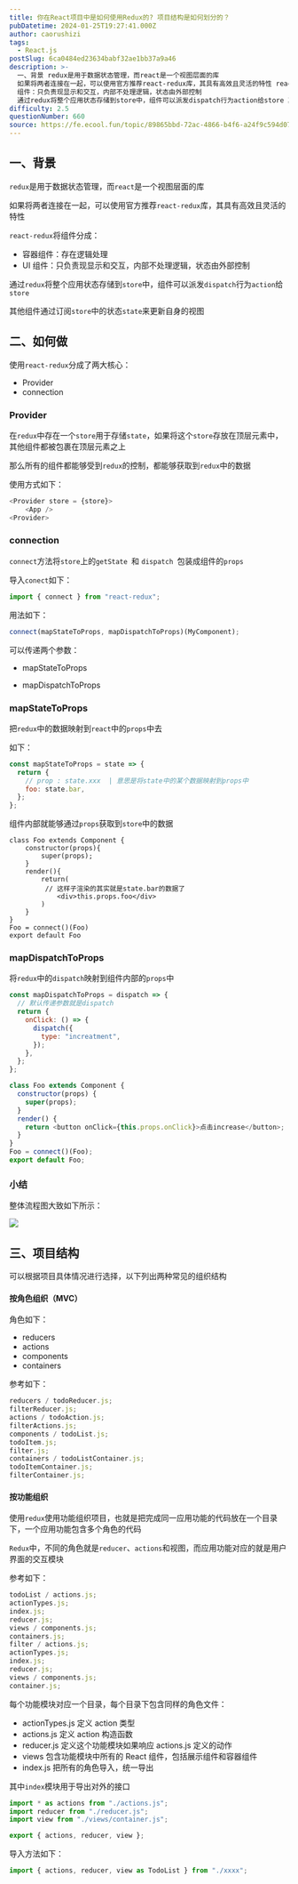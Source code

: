 ```yaml
---
title: 你在React项目中是如何使用Redux的? 项目结构是如何划分的？
pubDatetime: 2024-01-25T19:27:41.000Z
author: caorushizi
tags:
  - React.js
postSlug: 6ca0484ed23634babf32ae1bb37a9a46
description: >-
  一、背景 redux是用于数据状态管理，而react是一个视图层面的库
  如果将两者连接在一起，可以使用官方推荐react-redux库，其具有高效且灵活的特性 react-redux将组件分成： 容器组件：存在逻辑处理 UI
  组件：只负责现显示和交互，内部不处理逻辑，状态由外部控制
  通过redux将整个应用状态存储到store中，组件可以派发dispatch行为action给store 其他组件通
difficulty: 2.5
questionNumber: 660
source: https://fe.ecool.fun/topic/89865bbd-72ac-4866-b4f6-a24f9c594d07
---
```


## 一、背景

`redux`是用于数据状态管理，而`react`是一个视图层面的库

如果将两者连接在一起，可以使用官方推荐`react-redux`库，其具有高效且灵活的特性

`react-redux`将组件分成：

- 容器组件：存在逻辑处理
- UI 组件：只负责现显示和交互，内部不处理逻辑，状态由外部控制

通过`redux`将整个应用状态存储到`store`中，组件可以派发`dispatch`行为`action`给`store`

其他组件通过订阅`store`中的状态`state`来更新自身的视图

## 二、如何做

使用`react-redux`分成了两大核心：

- Provider
- connection

### Provider

在`redux`中存在一个`store`用于存储`state`，如果将这个`store`存放在顶层元素中，其他组件都被包裹在顶层元素之上

那么所有的组件都能够受到`redux`的控制，都能够获取到`redux`中的数据

使用方式如下：

```js
<Provider store = {store}>
    <App />
<Provider>
```

### connection

`connect`方法将`store`上的`getState `和 `dispatch `包装成组件的`props`

导入`conect`如下：

```js
import { connect } from "react-redux";
```

用法如下：

```js
connect(mapStateToProps, mapDispatchToProps)(MyComponent);
```

可以传递两个参数：

- mapStateToProps

- mapDispatchToProps

### mapStateToProps

把`redux`中的数据映射到`react`中的`props`中去

如下：

```jsx
const mapStateToProps = state => {
  return {
    // prop : state.xxx  | 意思是将state中的某个数据映射到props中
    foo: state.bar,
  };
};
```

组件内部就能够通过`props`获取到`store`中的数据

```cons
class Foo extends Component {
    constructor(props){
        super(props);
    }
    render(){
        return(
         // 这样子渲染的其实就是state.bar的数据了
            <div>this.props.foo</div>
        )
    }
}
Foo = connect()(Foo)
export default Foo
```

### mapDispatchToProps

将`redux`中的`dispatch`映射到组件内部的`props`中

```jsx
const mapDispatchToProps = dispatch => {
  // 默认传递参数就是dispatch
  return {
    onClick: () => {
      dispatch({
        type: "increatment",
      });
    },
  };
};
```

```js
class Foo extends Component {
  constructor(props) {
    super(props);
  }
  render() {
    return <button onClick={this.props.onClick}>点击increase</button>;
  }
}
Foo = connect()(Foo);
export default Foo;
```

### 小结

整体流程图大致如下所示：

![](https://static.ecool.fun//article/e4119eaa-94ff-4261-9334-d6f4248b55bf.png)

## 三、项目结构

可以根据项目具体情况进行选择，以下列出两种常见的组织结构

#### 按角色组织（MVC）

角色如下：

- reducers
- actions
- components
- containers

参考如下：

```js
reducers / todoReducer.js;
filterReducer.js;
actions / todoAction.js;
filterActions.js;
components / todoList.js;
todoItem.js;
filter.js;
containers / todoListContainer.js;
todoItemContainer.js;
filterContainer.js;
```

#### 按功能组织

使用`redux`使用功能组织项目，也就是把完成同一应用功能的代码放在一个目录下，一个应用功能包含多个角色的代码

`Redux`中，不同的角色就是`reducer`、`actions`和视图，而应用功能对应的就是用户界面的交互模块

参考如下：

```js
todoList / actions.js;
actionTypes.js;
index.js;
reducer.js;
views / components.js;
containers.js;
filter / actions.js;
actionTypes.js;
index.js;
reducer.js;
views / components.js;
container.js;
```

每个功能模块对应一个目录，每个目录下包含同样的角色文件：

- actionTypes.js 定义 action 类型
- actions.js 定义 action 构造函数
- reducer.js 定义这个功能模块如果响应 actions.js 定义的动作
- views 包含功能模块中所有的 React 组件，包括展示组件和容器组件
- index.js 把所有的角色导入，统一导出

其中`index`模块用于导出对外的接口

```js
import * as actions from "./actions.js";
import reducer from "./reducer.js";
import view from "./views/container.js";

export { actions, reducer, view };
```

导入方法如下：

```js
import { actions, reducer, view as TodoList } from "./xxxx";
```
